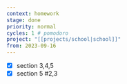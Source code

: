```yaml
---
context: homework
stage: done
priority: normal
cycles: 1 # pomodoro
project: "[[projects/school|school]]"
from: 2023-09-16
---
```


+ [x] section 3,4,5
+ [x] section 5 #2,3